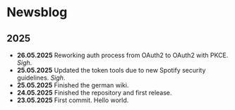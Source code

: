 # Newsblog

## 2025

* **26.05.2025** Reworking auth process from OAuth2 to OAuth2 with PKCE. *Sigh*.  
* **25.05.2025** Updated the token tools due to new Spotify security guidelines. *Sigh*.         
* **25.05.2025** Finished the german wiki.  
* **24.05.2025** Finished the repository and first release.      
* **23.05.2025** First commit. Hello world.
